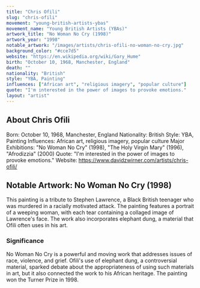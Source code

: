 ```yaml
---
title: "Chris Ofili"
slug: "chris-ofili"
movement: "young-british-artists-ybas"
movement_name: "Young British Artists (YBAs)"
artwork_title: "No Woman No Cry (1998)"
artwork_year: "1998"
notable_artwork: "/images/artists/chris-ofili-no-woman-no-cry.jpg"
background_color: "#cce7d5"
website: "https://en.wikipedia.org/wiki/Gary_Hume"
birth: "October 10, 1968, Manchester, England"
death: ""
nationality: "British"
style: "YBA, Painting"
influences: ["African art", "religious imagery", "popular culture"]
quote: "I'm interested in the power of images to provoke emotions."
layout: "artist"
---
```


## About Chris Ofili

Born: October 10, 1968, Manchester, England Nationality: British Style: YBA, Painting Influences: African art, religious imagery, popular culture Major Exhibitions: "No Woman No Cry" (1998), "The Holy Virgin Mary" (1996), "Afrodizzia" (2000) Quote: "I'm interested in the power of images to provoke emotions." Website: https://www.davidzwirner.com/artists/chris-ofili/

## Notable Artwork: No Woman No Cry (1998)

This painting is a tribute to Stephen Lawrence, a Black British teenager who was murdered in a racially motivated attack. The painting features a portrait of a weeping woman, with each tear containing a collaged image of Lawrence's face. The work also incorporates elephant dung, a material that Ofili often uses in his art.

### Significance

No Woman No Cry is a powerful and moving work that addresses issues of race, violence, and grief. Ofili's use of elephant dung, a controversial material, sparked debate about the appropriateness of using such materials in art, but it also connected the work to his African heritage. The painting won the Turner Prize in 1998.
